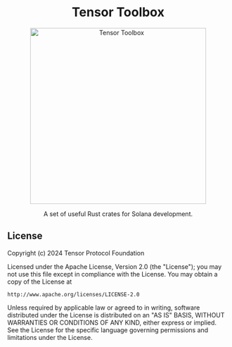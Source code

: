 <h1 align="center">
  Tensor Toolbox
</h1>
<p align="center">
  <img width="400" alt="Tensor Toolbox" src="https://github.com/tensor-foundation/common-rs/assets/729235/e6a54c5c-bdc1-4c87-9986-6f190d8acd76" />
</p>
<p align="center">
  A set of useful Rust crates for Solana development.
</p>

<!--
> [!NOTE]
> All error codes in common libraries to start with `9000`.
-->

## License

Copyright (c) 2024 Tensor Protocol Foundation

Licensed under the Apache License, Version 2.0 (the "License");
you may not use this file except in compliance with the License.
You may obtain a copy of the License at

    http://www.apache.org/licenses/LICENSE-2.0

Unless required by applicable law or agreed to in writing, software
distributed under the License is distributed on an "AS IS" BASIS,
WITHOUT WARRANTIES OR CONDITIONS OF ANY KIND, either express or implied.
See the License for the specific language governing permissions and
limitations under the License.
